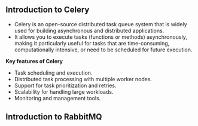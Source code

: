 
## Introduction to Celery

- Celery is an open-source distributed task queue system that is widely used for building asynchronous and distributed applications.
- It allows you to execute tasks (functions or methods) asynchronously, making it particularly useful for tasks that are time-consuming, computationally intensive, or need to be scheduled for future execution.

**Key features of Celery**
- Task scheduling and execution.
- Distributed task processing with multiple worker nodes.
- Support for task prioritization and retries.
- Scalability for handling large workloads.
- Monitoring and management tools.




## Introduction to RabbitMQ

